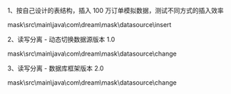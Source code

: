 1、按自己设计的表结构，插入 100 万订单模拟数据，测试不同方式的插入效率

mask\src\main\java\com\dream\mask\datasource\insert

2、读写分离 - 动态切换数据源版本 1.0

mask\src\main\java\com\dream\mask\datasource\change

3、读写分离 - 数据库框架版本 2.0

mask\src\main\java\com\dream\mask\datasource\change

